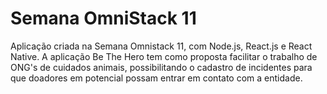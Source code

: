 # Semana OmniStack 11
Aplicação criada na Semana Omnistack 11, com Node.js, React.js e React Native.
A aplicação Be The Hero tem como proposta facilitar o trabalho de ONG's de cuidados animais, possibilitando o cadastro de incidentes para que doadores em potencial possam entrar em contato com a entidade.
